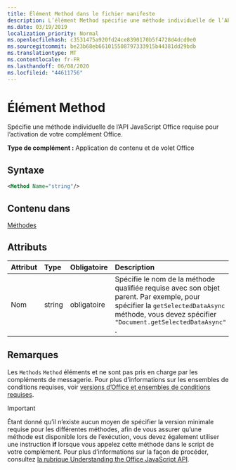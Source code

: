 ```yaml
---
title: Élément Method dans le fichier manifeste
description: L’élément Method spécifie une méthode individuelle de l’API JavaScript Office requise pour l’activation de vos compléments Office.
ms.date: 03/19/2019
localization_priority: Normal
ms.openlocfilehash: c3531475a920fd24ce8390170b5f4728d4dcd0e0
ms.sourcegitcommit: be23b68eb661015508797333915b44381dd29bdb
ms.translationtype: MT
ms.contentlocale: fr-FR
ms.lasthandoff: 06/08/2020
ms.locfileid: "44611756"
---
```

# <a name="method-element"></a>Élément Method

Spécifie une méthode individuelle de l’API JavaScript Office requise pour l’activation de votre complément Office.

**Type de complément :** Application de contenu et de volet Office

## <a name="syntax"></a>Syntaxe

```XML
<Method Name="string"/>
```

## <a name="contained-in"></a>Contenu dans

[Méthodes](methods.md)

## <a name="attributes"></a>Attributs

|**Attribut**|**Type**|**Obligatoire**|**Description**|
|:-----|:-----|:-----|:-----|
|Nom|string|obligatoire|Spécifie le nom de la méthode qualifiée requise avec son objet parent. Par exemple, pour spécifier la `getSelectedDataAsync` méthode, vous devez spécifier `"Document.getSelectedDataAsync"` .|

## <a name="remarks"></a>Remarques

Les `Methods` `Method` éléments et ne sont pas pris en charge par les compléments de messagerie. Pour plus d’informations sur les ensembles de conditions requises, voir [versions d’Office et ensembles de conditions requises](../../develop/office-versions-and-requirement-sets.md).

> [!IMPORTANT]
> Étant donné qu’il n’existe aucun moyen de spécifier la version minimale requise pour les différentes méthodes, afin de vous assurer qu’une méthode est disponible lors de l’exécution, vous devez également utiliser une instruction **if** lorsque vous appelez cette méthode dans le script de votre complément. Pour plus d’informations sur la façon de procéder, consultez [la rubrique Understanding the Office JavaScript API](../../develop/understanding-the-javascript-api-for-office.md).
